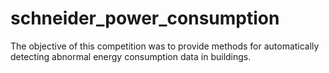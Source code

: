 # schneider_power_consumption
The objective of this competition was to provide methods for automatically detecting abnormal energy consumption data in buildings.
